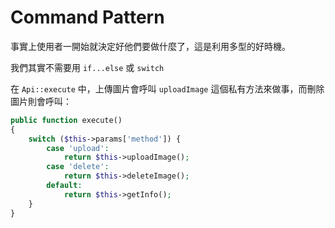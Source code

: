 # Command Pattern

事實上使用者一開始就決定好他們要做什麼了，這是利用多型的好時機。

我們其實不需要用 `if...else` 或 `switch`


在 `Api::execute` 中，上傳圖片會呼叫 `uploadImage` 這個私有方法來做事，而刪除圖片則會呼叫：

```php
public function execute()
{
    switch ($this->params['method']) {
        case 'upload':
            return $this->uploadImage();
        case 'delete':
            return $this->deleteImage();
        default:
            return $this->getInfo();
    }
}
```


